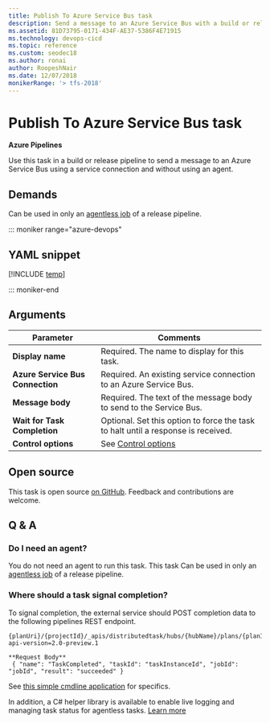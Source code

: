 ```yaml
---
title: Publish To Azure Service Bus task 
description: Send a message to an Azure Service Bus with a build or release pipeline in Azure Pipelines and TFS
ms.assetid: 81D73795-0171-434F-AE37-5386F4E71915
ms.technology: devops-cicd
ms.topic: reference
ms.custom: seodec18
ms.author: ronai
author: RoopeshNair
ms.date: 12/07/2018
monikerRange: '> tfs-2018'
---
```


# Publish To Azure Service Bus task

**Azure Pipelines**

Use this task in a build or release pipeline to send a message to an Azure Service Bus using a service connection and without using an agent.

## Demands

Can be used in only an [agentless job](../../process/phases.md#server-jobs) of a release pipeline.

::: moniker range="azure-devops"

## YAML snippet

[!INCLUDE [temp](../includes/yaml/PublishToAzureServiceBusV1.md)]

::: moniker-end

## Arguments

| Parameter | Comments |
| --- | --- |
| **Display name** | Required. The name to display for this task. |
| **Azure Service Bus Connection** | Required. An existing service connection to an Azure Service Bus. |
| **Message body** | Required. The text of the message body to send to the Service Bus. |
| **Wait for Task Completion** | Optional. Set this option to force the task to halt until a response is received. |
| **Control options** | See [Control options](../../process/tasks.md#controloptions) |

## Open source

This task is open source [on GitHub](https://github.com/Microsoft/azure-pipelines-tasks/tree/master/Tasks/PublishToAzureServiceBusV1). Feedback and contributions are welcome.

## Q & A

### Do I need an agent?

You do not need an agent to run this task. This task Can be used in only an [agentless job](../../process/phases.md#server-jobs) of a release pipeline.

### Where should a task signal completion?

To signal completion, the external service should POST completion data to the following pipelines REST endpoint.

```
{planUri}/{projectId}/_apis/distributedtask/hubs/{hubName}/plans/{planId}/events?api-version=2.0-preview.1

**Request Body**
 { "name": "TaskCompleted", "taskId": "taskInstanceId", "jobId": "jobId", "result": "succeeded" }
```

See [this simple cmdline application](https://github.com/Microsoft/azure-pipelines-extensions/tree/master/ServerTaskHelper/HttpRequestSampleWithoutHandler) for specifics. 

In addition, a C# helper library is available to enable live logging and managing task status for agentless tasks. [Learn more](https://blogs.msdn.microsoft.com/aseemb/2017/12/18/async-http-agentless-task/) 


